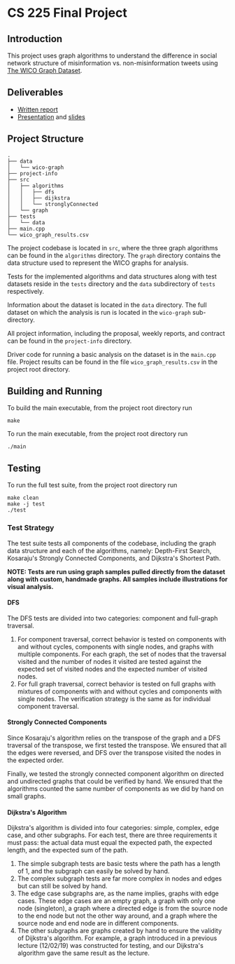 # CS 225 Final Project

## Introduction

This project uses graph algorithms to understand the difference in social network structure of misinformation vs. non-misinformation tweets using [The WICO Graph Dataset](https://datasets.simula.no/wico-graph/).

## Deliverables 

- [Written report](project-info/report.md)
- [Presentation](https://drive.google.com/file/d/1LJ5d06L81Ign9cu7c3R4uJWQfOx66O0k/view?usp=sharing) and [slides](https://www.canva.com/design/DAEyQ_CjX8o/vWUifHGMLb1em26csozz4Q/view?utm_content=DAEyQ_CjX8o&utm_campaign=designshare&utm_medium=link&utm_source=sharebutton)

## Project Structure

```
.
├── data
│   └── wico-graph
├── project-info
├── src
│   ├── algorithms
│   │   ├── dfs
│   │   ├── dijkstra
│   │   └── stronglyConnected
│   └── graph
├── tests
│   └── data
├── main.cpp
└── wico_graph_results.csv
```

The project codebase is located in `src`, where the three graph algorithms can be found in the `algorithms` directory. The `graph` directory contains the data structure used to represent the WICO graphs for analysis.

Tests for the implemented algorithms and data structures along with test datasets reside in the `tests` directory and the `data` subdirectory of `tests` respectively. 

Information about the dataset is located in the `data` directory. The full dataset on which the analysis is run is located in the `wico-graph` sub-directory.

All project information, including the proposal, weekly reports, and contract can be found in the `project-info` directory.

Driver code for running a basic analysis on the dataset is in the `main.cpp` file. Project results can be found in the file `wico_graph_results.csv` in the project root directory.

## Building and Running

To build the main executable, from the project root directory run

```
make
```

To run the main executable, from the project root directory run

```
./main
```

## Testing

To run the full test suite, from the project root directory run
```
make clean
make -j test
./test
```

### Test Strategy

The test suite tests all components of the codebase, including the graph data structure and each of the algorithms, namely: Depth-First Search, Kosaraju's Strongly Connected Components, and Dijkstra's Shortest Path.

__NOTE: Tests are run using graph samples pulled directly from the dataset along with custom, handmade graphs. All samples include illustrations for visual analysis.__

#### DFS

The DFS tests are divided into two categories: component and full-graph traversal.

1. For component traversal, correct behavior is tested on components with and without cycles, components with single nodes, and graphs with multiple components. For each graph, the set of nodes that the traversal visited and the number of nodes it visited are tested against the expected set of visited nodes and the expected number of visited nodes.
2. For full graph traversal, correct behavior is tested on full graphs with mixtures of components with and without cycles and components with single nodes. The verification strategy is the same as for individual component traversal.

#### Strongly Connected Components

Since Kosaraju's algorithm relies on the transpose of the graph and a DFS traversal of the transpose, we first tested the transpose. We ensured that all the edges were reversed, and DFS over the transpose visited the nodes in the expected order.

Finally, we tested the strongly connected component algorithm on directed and undirected graphs that could be verified by hand. We ensured that the algorithms counted the same number of components as we did by hand on small graphs.

#### Dijkstra's Algorithm

Dijkstra's algorithm is divided into four categories: simple, complex, edge case, and other subgraphs. For each test, there are three requirements it must pass: the actual data must equal the expected path, the expected length, and the expected sum of the path.

1. The simple subgraph tests are basic tests where the path has a length of 1, and the subgraph can easily be solved by hand.
2. The complex subgraph tests are far more complex in nodes and edges but can still be solved by hand.
3. The edge case subgraphs are, as the name implies, graphs with edge cases. These edge cases are an empty graph, a graph with only one node (singleton), a graph where a directed edge is from the source node to the end node but not the other way around, and a graph where the source node and end node are in different components.
4. The other subgraphs are graphs created by hand to ensure the validity of Dijkstra's algorithm. For example, a graph introduced in a previous lecture (12/02/19) was constructed for testing, and our Dijkstra's algorithm gave the same result as the lecture.
